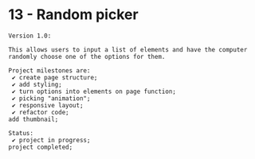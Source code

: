 # 13 - Random picker

    Version 1.0:

    This allows users to input a list of elements and have the computer randomly choose one of the options for them.

    Project milestones are:
     ✔ create page structure;
     ✔ add styling;
     ✔ turn options into elements on page function;
     ✔ picking "animation";
     ✔ responsive layout;
     ✔ refactor code;
    add thumbnail;

    Status:
     ✔ project in progress;
    project completed;

